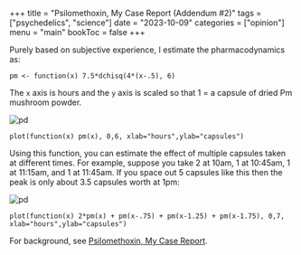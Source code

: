 +++
title = "Psilomethoxin, My Case Report (Addendum #2)"
tags = ["psychedelics", "science"]
date = "2023-10-09"
categories = ["opinion"]
menu = "main"
bookToc = false
+++

Purely based on subjective experience, I estimate the pharmacodynamics as:

````
pm <- function(x) 7.5*dchisq(4*(x-.5), 6)
````

The `x` axis is hours and the `y` axis is scaled so that 1 = a capsule of dried Pm mushroom powder.

![pd](psilomethoxin-pd.webp)

````
plot(function(x) pm(x), 0,6, xlab="hours",ylab="capsules")
````

Using this function, you can estimate the effect of multiple capsules taken at different times. For example, suppose you take 2 at 10am, 1 at 10:45am, 1 at 11:15am, and 1 at 11:45am. If you space out 5 capsules like this then the peak is only about 3.5 capsules worth at 1pm:

![pd](psilomethoxin-pd-5.webp)

````
plot(function(x) 2*pm(x) + pm(x-.75) + pm(x-1.25) + pm(x-1.75), 0,7, xlab="hours",ylab="capsules")
````

For background, see [Psilomethoxin, My Case Report](/posts/psilomethoxin-case-report).
